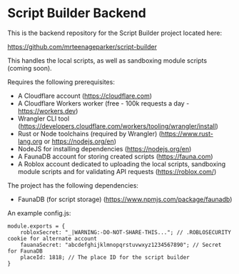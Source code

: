 # Script Builder Backend

This is the backend repository for the Script Builder project located here:

https://github.com/mrteenageparker/script-builder

This handles the local scripts, as well as sandboxing module scripts (coming soon).

Requires the following prerequisites:

- A Cloudflare account (https://cloudflare.com)
- A Cloudflare Workers worker (free - 100k requests a day - https://workers.dev)
- Wrangler CLI tool (https://developers.cloudflare.com/workers/tooling/wrangler/install)
- Rust or Node toolchains (required by Wrangler) (https://www.rust-lang.org or https://nodejs.org/en)
- NodeJS for installing dependencies (https://nodejs.org/en)
- A FaunaDB account for storing created scripts (https://fauna.com)
- A Roblox account dedicated to uploading the local scripts, sandboxing module scripts and for validating API requests (https://roblox.com/)

The project has the following dependencies:

- FaunaDB (for script storage) (https://www.npmjs.com/package/faunadb)

An example config.js:

```
module.exports = {
	robloxSecret: "_|WARNING:-DO-NOT-SHARE-THIS..."; // .ROBLOSECURITY cookie for alternate account
	fauanaSecret: "abcdefghijklmnopqrstuvwxyz1234567890"; // Secret for FaunaDB
	placeId: 1818; // The place ID for the script builder
}
```